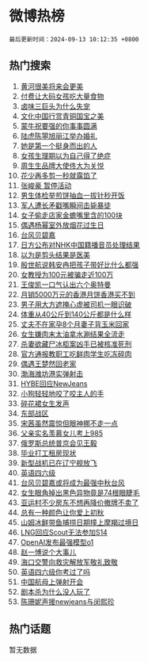 # 微博热榜

`最后更新时间：2024-09-13 10:12:35 +0800`

## 热门搜索

1. [黄河很美将来会更美](https://m.weibo.cn/search?containerid=100103type%3D1%26t%3D10%26q%3D%23%E9%BB%84%E6%B2%B3%E5%BE%88%E7%BE%8E%E5%B0%86%E6%9D%A5%E4%BC%9A%E6%9B%B4%E7%BE%8E%23&stream_entry_id=51&isnewpage=1&extparam=seat%3D1%26filter_type%3Drealtimehot%26stream_entry_id%3D51%26c_type%3D51%26pos%3D0%26q%3D%2523%25E9%25BB%2584%25E6%25B2%25B3%25E5%25BE%2588%25E7%25BE%258E%25E5%25B0%2586%25E6%259D%25A5%25E4%25BC%259A%25E6%259B%25B4%25E7%25BE%258E%2523%26cate%3D10103%26dgr%3D0%26display_time%3D1726193554%26pre_seqid%3D172619355422901235138121)
1. [付费让大码女孩吃大量食物](https://m.weibo.cn/search?containerid=100103type%3D1%26t%3D10%26q%3D%E4%BB%98%E8%B4%B9%E8%AE%A9%E5%A4%A7%E7%A0%81%E5%A5%B3%E5%AD%A9%E5%90%83%E5%A4%A7%E9%87%8F%E9%A3%9F%E7%89%A9&stream_entry_id=31&isnewpage=1&extparam=seat%3D1%26stream_entry_id%3D31%26realpos%3D1%26pos%3D0%26lcate%3D5001%26filter_type%3Drealtimehot%26flag%3D1%26c_type%3D31%26band_rank%3D1%26cate%3D5001%26q%3D%25E4%25BB%2598%25E8%25B4%25B9%25E8%25AE%25A9%25E5%25A4%25A7%25E7%25A0%2581%25E5%25A5%25B3%25E5%25AD%25A9%25E5%2590%2583%25E5%25A4%25A7%25E9%2587%258F%25E9%25A3%259F%25E7%2589%25A9%26dgr%3D0%26display_time%3D1726193554%26pre_seqid%3D172619355422901235138121)
1. [卤味三巨头为什么失宠](https://m.weibo.cn/search?containerid=100103type%3D1%26t%3D10%26q%3D%23%E5%8D%A4%E5%91%B3%E4%B8%89%E5%B7%A8%E5%A4%B4%E4%B8%BA%E4%BB%80%E4%B9%88%E5%A4%B1%E5%AE%A0%23&stream_entry_id=31&isnewpage=1&extparam=seat%3D1%26stream_entry_id%3D31%26realpos%3D2%26pos%3D1%26lcate%3D5001%26filter_type%3Drealtimehot%26flag%3D2%26c_type%3D31%26band_rank%3D2%26cate%3D5001%26q%3D%2523%25E5%258D%25A4%25E5%2591%25B3%25E4%25B8%2589%25E5%25B7%25A8%25E5%25A4%25B4%25E4%25B8%25BA%25E4%25BB%2580%25E4%25B9%2588%25E5%25A4%25B1%25E5%25AE%25A0%2523%26dgr%3D0%26display_time%3D1726193554%26pre_seqid%3D172619355422901235138121)
1. [文化中国行赏青铜国宝之美](https://m.weibo.cn/search?containerid=100103type%3D1%26t%3D10%26q%3D%23%E6%96%87%E5%8C%96%E4%B8%AD%E5%9B%BD%E8%A1%8C%E8%B5%8F%E9%9D%92%E9%93%9C%E5%9B%BD%E5%AE%9D%E4%B9%8B%E7%BE%8E%23&stream_entry_id=31&isnewpage=1&extparam=seat%3D1%26stream_entry_id%3D31%26realpos%3D3%26pos%3D2%26lcate%3D5001%26filter_type%3Drealtimehot%26flag%3D0%26c_type%3D31%26band_rank%3D3%26cate%3D5001%26q%3D%2523%25E6%2596%2587%25E5%258C%2596%25E4%25B8%25AD%25E5%259B%25BD%25E8%25A1%258C%25E8%25B5%258F%25E9%259D%2592%25E9%2593%259C%25E5%259B%25BD%25E5%25AE%259D%25E4%25B9%258B%25E7%25BE%258E%2523%26dgr%3D0%26display_time%3D1726193554%26pre_seqid%3D172619355422901235138121)
1. [蒙牛祝要强的你事事圆满](https://m.weibo.cn/search?containerid=100103type%3D1%26t%3D10%26q%3D%23%E8%92%99%E7%89%9B%E7%A5%9D%E8%A6%81%E5%BC%BA%E7%9A%84%E4%BD%A0%E4%BA%8B%E4%BA%8B%E5%9C%86%E6%BB%A1%23&stream_entry_id=31&isnewpage=1&extparam=seat%3D1%26adid%3D254967%26stream_entry_id%3D31%26topic_ad%3D1%26pos%3D3%26is_ad_pos%3D1%26lcate%3D5001%26q%3D%2523%25E8%2592%2599%25E7%2589%259B%25E7%25A5%259D%25E8%25A6%2581%25E5%25BC%25BA%25E7%259A%2584%25E4%25BD%25A0%25E4%25BA%258B%25E4%25BA%258B%25E5%259C%2586%25E6%25BB%25A1%2523%26c_type%3D31%26band_rank%3D4%26filter_type%3Drealtimehot%26cate%3D5001%26dgr%3D0%26display_time%3D1726193554%26pre_seqid%3D172619355422901235138121)
1. [陆虎陈曌旭丽江举办婚礼](https://m.weibo.cn/search?containerid=100103type%3D1%26t%3D10%26q%3D%23%E9%99%86%E8%99%8E%E9%99%88%E6%9B%8C%E6%97%AD%E4%B8%BD%E6%B1%9F%E4%B8%BE%E5%8A%9E%E5%A9%9A%E7%A4%BC%23&stream_entry_id=31&isnewpage=1&extparam=seat%3D1%26stream_entry_id%3D31%26realpos%3D4%26pos%3D4%26lcate%3D5001%26filter_type%3Drealtimehot%26flag%3D2%26c_type%3D31%26band_rank%3D4%26cate%3D5001%26q%3D%2523%25E9%2599%2586%25E8%2599%258E%25E9%2599%2588%25E6%259B%258C%25E6%2597%25AD%25E4%25B8%25BD%25E6%25B1%259F%25E4%25B8%25BE%25E5%258A%259E%25E5%25A9%259A%25E7%25A4%25BC%2523%26dgr%3D0%26display_time%3D1726193554%26pre_seqid%3D172619355422901235138121)
1. [她是第一个挺身而出的人](https://m.weibo.cn/search?containerid=100103type%3D1%26t%3D10%26q%3D%23%E5%A5%B9%E6%98%AF%E7%AC%AC%E4%B8%80%E4%B8%AA%E6%8C%BA%E8%BA%AB%E8%80%8C%E5%87%BA%E7%9A%84%E4%BA%BA%23&stream_entry_id=31&isnewpage=1&extparam=seat%3D1%26stream_entry_id%3D31%26realpos%3D5%26pos%3D5%26lcate%3D5001%26filter_type%3Drealtimehot%26flag%3D32768%26c_type%3D31%26band_rank%3D5%26cate%3D5001%26q%3D%2523%25E5%25A5%25B9%25E6%2598%25AF%25E7%25AC%25AC%25E4%25B8%2580%25E4%25B8%25AA%25E6%258C%25BA%25E8%25BA%25AB%25E8%2580%258C%25E5%2587%25BA%25E7%259A%2584%25E4%25BA%25BA%2523%26dgr%3D0%26display_time%3D1726193554%26pre_seqid%3D172619355422901235138121)
1. [女孩生理期以为自己得了绝症](https://m.weibo.cn/search?containerid=100103type%3D1%26t%3D10%26q%3D%E5%A5%B3%E5%AD%A9%E7%94%9F%E7%90%86%E6%9C%9F%E4%BB%A5%E4%B8%BA%E8%87%AA%E5%B7%B1%E5%BE%97%E4%BA%86%E7%BB%9D%E7%97%87&stream_entry_id=31&isnewpage=1&extparam=seat%3D1%26stream_entry_id%3D31%26realpos%3D6%26pos%3D6%26lcate%3D5001%26filter_type%3Drealtimehot%26flag%3D1%26c_type%3D31%26band_rank%3D6%26cate%3D5001%26q%3D%25E5%25A5%25B3%25E5%25AD%25A9%25E7%2594%259F%25E7%2590%2586%25E6%259C%259F%25E4%25BB%25A5%25E4%25B8%25BA%25E8%2587%25AA%25E5%25B7%25B1%25E5%25BE%2597%25E4%25BA%2586%25E7%25BB%259D%25E7%2597%2587%26dgr%3D0%26display_time%3D1726193554%26pre_seqid%3D172619355422901235138121)
1. [周生生品牌大使佟大为关悦](https://m.weibo.cn/search?containerid=100103type%3D1%26t%3D10%26q%3D%23%E5%91%A8%E7%94%9F%E7%94%9F%E5%93%81%E7%89%8C%E5%A4%A7%E4%BD%BF%E4%BD%9F%E5%A4%A7%E4%B8%BA%E5%85%B3%E6%82%A6%23&stream_entry_id=31&isnewpage=1&extparam=seat%3D1%26adid%3D255001%26stream_entry_id%3D31%26topic_ad%3D1%26pos%3D7%26is_ad_pos%3D1%26lcate%3D5001%26q%3D%2523%25E5%2591%25A8%25E7%2594%259F%25E7%2594%259F%25E5%2593%2581%25E7%2589%258C%25E5%25A4%25A7%25E4%25BD%25BF%25E4%25BD%259F%25E5%25A4%25A7%25E4%25B8%25BA%25E5%2585%25B3%25E6%2582%25A6%2523%26c_type%3D31%26band_rank%3D7%26filter_type%3Drealtimehot%26cate%3D5001%26dgr%3D0%26display_time%3D1726193554%26pre_seqid%3D172619355422901235138121)
1. [花少再多剪一秒就露馅了](https://m.weibo.cn/search?containerid=100103type%3D1%26t%3D10%26q%3D%E8%8A%B1%E5%B0%91%E5%86%8D%E5%A4%9A%E5%89%AA%E4%B8%80%E7%A7%92%E5%B0%B1%E9%9C%B2%E9%A6%85%E4%BA%86&stream_entry_id=31&isnewpage=1&extparam=seat%3D1%26stream_entry_id%3D31%26realpos%3D7%26pos%3D8%26lcate%3D5001%26filter_type%3Drealtimehot%26flag%3D2%26c_type%3D31%26band_rank%3D7%26cate%3D5001%26q%3D%25E8%258A%25B1%25E5%25B0%2591%25E5%2586%258D%25E5%25A4%259A%25E5%2589%25AA%25E4%25B8%2580%25E7%25A7%2592%25E5%25B0%25B1%25E9%259C%25B2%25E9%25A6%2585%25E4%25BA%2586%26dgr%3D0%26display_time%3D1726193554%26pre_seqid%3D172619355422901235138121)
1. [张峻豪 暂停活动](https://m.weibo.cn/search?containerid=100103type%3D1%26t%3D10%26q%3D%E5%BC%A0%E5%B3%BB%E8%B1%AA+%E6%9A%82%E5%81%9C%E6%B4%BB%E5%8A%A8&stream_entry_id=31&isnewpage=1&extparam=seat%3D1%26stream_entry_id%3D31%26realpos%3D8%26pos%3D9%26lcate%3D5001%26filter_type%3Drealtimehot%26flag%3D1%26c_type%3D31%26band_rank%3D8%26cate%3D5001%26q%3D%25E5%25BC%25A0%25E5%25B3%25BB%25E8%25B1%25AA%2520%25E6%259A%2582%25E5%2581%259C%25E6%25B4%25BB%25E5%258A%25A8%26dgr%3D0%26display_time%3D1726193554%26pre_seqid%3D172619355422901235138121)
1. [男生体检举煎饼抽血一拔针秒开饭](https://m.weibo.cn/search?containerid=100103type%3D1%26t%3D10%26q%3D%23%E7%94%B7%E7%94%9F%E4%BD%93%E6%A3%80%E4%B8%BE%E7%85%8E%E9%A5%BC%E6%8A%BD%E8%A1%80%E4%B8%80%E6%8B%94%E9%92%88%E7%A7%92%E5%BC%80%E9%A5%AD%23&stream_entry_id=31&isnewpage=1&extparam=seat%3D1%26stream_entry_id%3D31%26realpos%3D9%26pos%3D10%26lcate%3D5001%26filter_type%3Drealtimehot%26flag%3D0%26c_type%3D31%26band_rank%3D9%26cate%3D5001%26q%3D%2523%25E7%2594%25B7%25E7%2594%259F%25E4%25BD%2593%25E6%25A3%2580%25E4%25B8%25BE%25E7%2585%258E%25E9%25A5%25BC%25E6%258A%25BD%25E8%25A1%2580%25E4%25B8%2580%25E6%258B%2594%25E9%2592%2588%25E7%25A7%2592%25E5%25BC%2580%25E9%25A5%25AD%2523%26dgr%3D0%26display_time%3D1726193554%26pre_seqid%3D172619355422901235138121)
1. [军人遭长矛戳嘴瞬间击毙暴徒](https://m.weibo.cn/search?containerid=100103type%3D1%26t%3D10%26q%3D%23%E5%86%9B%E4%BA%BA%E9%81%AD%E9%95%BF%E7%9F%9B%E6%88%B3%E5%98%B4%E7%9E%AC%E9%97%B4%E5%87%BB%E6%AF%99%E6%9A%B4%E5%BE%92%23&stream_entry_id=31&isnewpage=1&extparam=seat%3D1%26stream_entry_id%3D31%26realpos%3D10%26pos%3D11%26lcate%3D5001%26filter_type%3Drealtimehot%26flag%3D0%26c_type%3D31%26band_rank%3D10%26cate%3D5001%26q%3D%2523%25E5%2586%259B%25E4%25BA%25BA%25E9%2581%25AD%25E9%2595%25BF%25E7%259F%259B%25E6%2588%25B3%25E5%2598%25B4%25E7%259E%25AC%25E9%2597%25B4%25E5%2587%25BB%25E6%25AF%2599%25E6%259A%25B4%25E5%25BE%2592%2523%26dgr%3D0%26display_time%3D1726193554%26pre_seqid%3D172619355422901235138121)
1. [女子偷走店家金蟾嘴里含的100块](https://m.weibo.cn/search?containerid=100103type%3D1%26t%3D10%26q%3D%23%E5%A5%B3%E5%AD%90%E5%81%B7%E8%B5%B0%E5%BA%97%E5%AE%B6%E9%87%91%E8%9F%BE%E5%98%B4%E9%87%8C%E5%90%AB%E7%9A%84100%E5%9D%97%23&stream_entry_id=31&isnewpage=1&extparam=seat%3D1%26stream_entry_id%3D31%26realpos%3D11%26pos%3D12%26lcate%3D5001%26filter_type%3Drealtimehot%26flag%3D0%26c_type%3D31%26band_rank%3D11%26cate%3D5001%26q%3D%2523%25E5%25A5%25B3%25E5%25AD%2590%25E5%2581%25B7%25E8%25B5%25B0%25E5%25BA%2597%25E5%25AE%25B6%25E9%2587%2591%25E8%259F%25BE%25E5%2598%25B4%25E9%2587%258C%25E5%2590%25AB%25E7%259A%2584100%25E5%259D%2597%2523%26dgr%3D0%26display_time%3D1726193554%26pre_seqid%3D172619355422901235138121)
1. [偶遇杨幂室外放烟花过生日](https://m.weibo.cn/search?containerid=100103type%3D1%26t%3D10%26q%3D%23%E5%81%B6%E9%81%87%E6%9D%A8%E5%B9%82%E5%AE%A4%E5%A4%96%E6%94%BE%E7%83%9F%E8%8A%B1%E8%BF%87%E7%94%9F%E6%97%A5%23&stream_entry_id=31&isnewpage=1&extparam=seat%3D1%26stream_entry_id%3D31%26realpos%3D12%26pos%3D13%26lcate%3D5001%26filter_type%3Drealtimehot%26flag%3D1%26c_type%3D31%26band_rank%3D12%26cate%3D5001%26q%3D%2523%25E5%2581%25B6%25E9%2581%2587%25E6%259D%25A8%25E5%25B9%2582%25E5%25AE%25A4%25E5%25A4%2596%25E6%2594%25BE%25E7%2583%259F%25E8%258A%25B1%25E8%25BF%2587%25E7%2594%259F%25E6%2597%25A5%2523%26dgr%3D0%26display_time%3D1726193554%26pre_seqid%3D172619355422901235138121)
1. [台风贝碧嘉](https://m.weibo.cn/search?containerid=100103type%3D1%26t%3D10%26q%3D%23%E5%8F%B0%E9%A3%8E%E8%B4%9D%E7%A2%A7%E5%98%89%23&stream_entry_id=31&isnewpage=1&extparam=seat%3D1%26stream_entry_id%3D31%26realpos%3D13%26pos%3D14%26lcate%3D5001%26filter_type%3Drealtimehot%26flag%3D0%26c_type%3D31%26band_rank%3D13%26cate%3D5001%26q%3D%2523%25E5%258F%25B0%25E9%25A3%258E%25E8%25B4%259D%25E7%25A2%25A7%25E5%2598%2589%2523%26dgr%3D0%26display_time%3D1726193554%26pre_seqid%3D172619355422901235138121)
1. [日方公布对NHK中国籍播音员处理结果](https://m.weibo.cn/search?containerid=100103type%3D1%26t%3D10%26q%3D%23%E6%97%A5%E6%96%B9%E5%85%AC%E5%B8%83%E5%AF%B9NHK%E4%B8%AD%E5%9B%BD%E7%B1%8D%E6%92%AD%E9%9F%B3%E5%91%98%E5%A4%84%E7%90%86%E7%BB%93%E6%9E%9C%23&stream_entry_id=31&isnewpage=1&extparam=seat%3D1%26stream_entry_id%3D31%26realpos%3D14%26pos%3D15%26lcate%3D5001%26filter_type%3Drealtimehot%26flag%3D1%26c_type%3D31%26band_rank%3D14%26cate%3D5001%26q%3D%2523%25E6%2597%25A5%25E6%2596%25B9%25E5%2585%25AC%25E5%25B8%2583%25E5%25AF%25B9NHK%25E4%25B8%25AD%25E5%259B%25BD%25E7%25B1%258D%25E6%2592%25AD%25E9%259F%25B3%25E5%2591%2598%25E5%25A4%2584%25E7%2590%2586%25E7%25BB%2593%25E6%259E%259C%2523%26dgr%3D0%26display_time%3D1726193554%26pre_seqid%3D172619355422901235138121)
1. [以为是剪头结果是医美](https://m.weibo.cn/search?containerid=100103type%3D1%26t%3D10%26q%3D%E4%BB%A5%E4%B8%BA%E6%98%AF%E5%89%AA%E5%A4%B4%E7%BB%93%E6%9E%9C%E6%98%AF%E5%8C%BB%E7%BE%8E&stream_entry_id=31&isnewpage=1&extparam=seat%3D1%26stream_entry_id%3D31%26realpos%3D15%26pos%3D16%26lcate%3D5001%26filter_type%3Drealtimehot%26flag%3D0%26c_type%3D31%26band_rank%3D15%26cate%3D5001%26q%3D%25E4%25BB%25A5%25E4%25B8%25BA%25E6%2598%25AF%25E5%2589%25AA%25E5%25A4%25B4%25E7%25BB%2593%25E6%259E%259C%25E6%2598%25AF%25E5%258C%25BB%25E7%25BE%258E%26dgr%3D0%26display_time%3D1726193554%26pre_seqid%3D172619355422901235138121)
1. [殷世航说韩安冉把孩子带好比什么都强](https://m.weibo.cn/search?containerid=100103type%3D1%26t%3D10%26q%3D%23%E6%AE%B7%E4%B8%96%E8%88%AA%E8%AF%B4%E9%9F%A9%E5%AE%89%E5%86%89%E6%8A%8A%E5%AD%A9%E5%AD%90%E5%B8%A6%E5%A5%BD%E6%AF%94%E4%BB%80%E4%B9%88%E9%83%BD%E5%BC%BA%23&stream_entry_id=31&isnewpage=1&extparam=seat%3D1%26stream_entry_id%3D31%26realpos%3D16%26pos%3D17%26lcate%3D5001%26filter_type%3Drealtimehot%26flag%3D0%26c_type%3D31%26band_rank%3D16%26cate%3D5001%26q%3D%2523%25E6%25AE%25B7%25E4%25B8%2596%25E8%2588%25AA%25E8%25AF%25B4%25E9%259F%25A9%25E5%25AE%2589%25E5%2586%2589%25E6%258A%258A%25E5%25AD%25A9%25E5%25AD%2590%25E5%25B8%25A6%25E5%25A5%25BD%25E6%25AF%2594%25E4%25BB%2580%25E4%25B9%2588%25E9%2583%25BD%25E5%25BC%25BA%2523%26dgr%3D0%26display_time%3D1726193554%26pre_seqid%3D172619355422901235138121)
1. [女教授为100元被骗走近100万](https://m.weibo.cn/search?containerid=100103type%3D1%26t%3D10%26q%3D%23%E5%A5%B3%E6%95%99%E6%8E%88%E4%B8%BA100%E5%85%83%E8%A2%AB%E9%AA%97%E8%B5%B0%E8%BF%91100%E4%B8%87%23&stream_entry_id=31&isnewpage=1&extparam=seat%3D1%26stream_entry_id%3D31%26realpos%3D17%26pos%3D18%26lcate%3D5001%26filter_type%3Drealtimehot%26flag%3D1%26c_type%3D31%26band_rank%3D17%26cate%3D5001%26q%3D%2523%25E5%25A5%25B3%25E6%2595%2599%25E6%258E%2588%25E4%25B8%25BA100%25E5%2585%2583%25E8%25A2%25AB%25E9%25AA%2597%25E8%25B5%25B0%25E8%25BF%2591100%25E4%25B8%2587%2523%26dgr%3D0%26display_time%3D1726193554%26pre_seqid%3D172619355422901235138121)
1. [王俊凯一口气认出六个奥特曼](https://m.weibo.cn/search?containerid=100103type%3D1%26t%3D10%26q%3D%23%E7%8E%8B%E4%BF%8A%E5%87%AF%E4%B8%80%E5%8F%A3%E6%B0%94%E8%AE%A4%E5%87%BA%E5%85%AD%E4%B8%AA%E5%A5%A5%E7%89%B9%E6%9B%BC%23&stream_entry_id=31&isnewpage=1&extparam=seat%3D1%26stream_entry_id%3D31%26realpos%3D18%26pos%3D19%26lcate%3D5001%26filter_type%3Drealtimehot%26flag%3D0%26c_type%3D31%26band_rank%3D18%26cate%3D5001%26q%3D%2523%25E7%258E%258B%25E4%25BF%258A%25E5%2587%25AF%25E4%25B8%2580%25E5%258F%25A3%25E6%25B0%2594%25E8%25AE%25A4%25E5%2587%25BA%25E5%2585%25AD%25E4%25B8%25AA%25E5%25A5%25A5%25E7%2589%25B9%25E6%259B%25BC%2523%26dgr%3D0%26display_time%3D1726193554%26pre_seqid%3D172619355422901235138121)
1. [月销5000万元的香港月饼香港买不到](https://m.weibo.cn/search?containerid=100103type%3D1%26t%3D10%26q%3D%23%E6%9C%88%E9%94%805000%E4%B8%87%E5%85%83%E7%9A%84%E9%A6%99%E6%B8%AF%E6%9C%88%E9%A5%BC%E9%A6%99%E6%B8%AF%E4%B9%B0%E4%B8%8D%E5%88%B0%23&stream_entry_id=31&isnewpage=1&extparam=seat%3D1%26stream_entry_id%3D31%26realpos%3D19%26pos%3D20%26lcate%3D5001%26filter_type%3Drealtimehot%26flag%3D0%26c_type%3D31%26band_rank%3D19%26cate%3D5001%26q%3D%2523%25E6%259C%2588%25E9%2594%25805000%25E4%25B8%2587%25E5%2585%2583%25E7%259A%2584%25E9%25A6%2599%25E6%25B8%25AF%25E6%259C%2588%25E9%25A5%25BC%25E9%25A6%2599%25E6%25B8%25AF%25E4%25B9%25B0%25E4%25B8%258D%25E5%2588%25B0%2523%26dgr%3D0%26display_time%3D1726193554%26pre_seqid%3D172619355422901235138121)
1. [男子用大方遮掩心虚被司机一眼识破](https://m.weibo.cn/search?containerid=100103type%3D1%26t%3D10%26q%3D%23%E7%94%B7%E5%AD%90%E7%94%A8%E5%A4%A7%E6%96%B9%E9%81%AE%E6%8E%A9%E5%BF%83%E8%99%9A%E8%A2%AB%E5%8F%B8%E6%9C%BA%E4%B8%80%E7%9C%BC%E8%AF%86%E7%A0%B4%23&stream_entry_id=31&isnewpage=1&extparam=seat%3D1%26stream_entry_id%3D31%26realpos%3D20%26pos%3D21%26lcate%3D5001%26filter_type%3Drealtimehot%26flag%3D0%26c_type%3D31%26band_rank%3D20%26cate%3D5001%26q%3D%2523%25E7%2594%25B7%25E5%25AD%2590%25E7%2594%25A8%25E5%25A4%25A7%25E6%2596%25B9%25E9%2581%25AE%25E6%258E%25A9%25E5%25BF%2583%25E8%2599%259A%25E8%25A2%25AB%25E5%258F%25B8%25E6%259C%25BA%25E4%25B8%2580%25E7%259C%25BC%25E8%25AF%2586%25E7%25A0%25B4%2523%26dgr%3D0%26display_time%3D1726193554%26pre_seqid%3D172619355422901235138121)
1. [体重从40公斤到140公斤都是什么样](https://m.weibo.cn/search?containerid=100103type%3D1%26t%3D10%26q%3D%E4%BD%93%E9%87%8D%E4%BB%8E40%E5%85%AC%E6%96%A4%E5%88%B0140%E5%85%AC%E6%96%A4%E9%83%BD%E6%98%AF%E4%BB%80%E4%B9%88%E6%A0%B7&stream_entry_id=31&isnewpage=1&extparam=seat%3D1%26stream_entry_id%3D31%26realpos%3D21%26pos%3D22%26lcate%3D5001%26filter_type%3Drealtimehot%26flag%3D1%26c_type%3D31%26band_rank%3D21%26cate%3D5001%26q%3D%25E4%25BD%2593%25E9%2587%258D%25E4%25BB%258E40%25E5%2585%25AC%25E6%2596%25A4%25E5%2588%25B0140%25E5%2585%25AC%25E6%2596%25A4%25E9%2583%25BD%25E6%2598%25AF%25E4%25BB%2580%25E4%25B9%2588%25E6%25A0%25B7%26dgr%3D0%26display_time%3D1726193554%26pre_seqid%3D172619355422901235138121)
1. [丈夫不在家孕8个月妻子背玉米回家](https://m.weibo.cn/search?containerid=100103type%3D1%26t%3D10%26q%3D%23%E4%B8%88%E5%A4%AB%E4%B8%8D%E5%9C%A8%E5%AE%B6%E5%AD%958%E4%B8%AA%E6%9C%88%E5%A6%BB%E5%AD%90%E8%83%8C%E7%8E%89%E7%B1%B3%E5%9B%9E%E5%AE%B6%23&stream_entry_id=31&isnewpage=1&extparam=seat%3D1%26stream_entry_id%3D31%26realpos%3D22%26pos%3D23%26lcate%3D5001%26filter_type%3Drealtimehot%26flag%3D2%26c_type%3D31%26band_rank%3D22%26cate%3D5001%26q%3D%2523%25E4%25B8%2588%25E5%25A4%25AB%25E4%25B8%258D%25E5%259C%25A8%25E5%25AE%25B6%25E5%25AD%25958%25E4%25B8%25AA%25E6%259C%2588%25E5%25A6%25BB%25E5%25AD%2590%25E8%2583%258C%25E7%258E%2589%25E7%25B1%25B3%25E5%259B%259E%25E5%25AE%25B6%2523%26dgr%3D0%26display_time%3D1726193554%26pre_seqid%3D172619355422901235138121)
1. [女生嫌肉末太油拿水涮结果全流走](https://m.weibo.cn/search?containerid=100103type%3D1%26t%3D10%26q%3D%23%E5%A5%B3%E7%94%9F%E5%AB%8C%E8%82%89%E6%9C%AB%E5%A4%AA%E6%B2%B9%E6%8B%BF%E6%B0%B4%E6%B6%AE%E7%BB%93%E6%9E%9C%E5%85%A8%E6%B5%81%E8%B5%B0%23&stream_entry_id=31&isnewpage=1&extparam=seat%3D1%26stream_entry_id%3D31%26realpos%3D23%26pos%3D24%26lcate%3D5001%26filter_type%3Drealtimehot%26flag%3D0%26c_type%3D31%26band_rank%3D23%26cate%3D5001%26q%3D%2523%25E5%25A5%25B3%25E7%2594%259F%25E5%25AB%258C%25E8%2582%2589%25E6%259C%25AB%25E5%25A4%25AA%25E6%25B2%25B9%25E6%258B%25BF%25E6%25B0%25B4%25E6%25B6%25AE%25E7%25BB%2593%25E6%259E%259C%25E5%2585%25A8%25E6%25B5%2581%25E8%25B5%25B0%2523%26dgr%3D0%26display_time%3D1726193554%26pre_seqid%3D172619355422901235138121)
1. [杀妻欲藏尸冰柜案凶手已被核准死刑](https://m.weibo.cn/search?containerid=100103type%3D1%26t%3D10%26q%3D%23%E6%9D%80%E5%A6%BB%E6%AC%B2%E8%97%8F%E5%B0%B8%E5%86%B0%E6%9F%9C%E6%A1%88%E5%87%B6%E6%89%8B%E5%B7%B2%E8%A2%AB%E6%A0%B8%E5%87%86%E6%AD%BB%E5%88%91%23&stream_entry_id=31&isnewpage=1&extparam=seat%3D1%26stream_entry_id%3D31%26realpos%3D24%26pos%3D25%26lcate%3D5001%26filter_type%3Drealtimehot%26flag%3D1%26c_type%3D31%26band_rank%3D24%26cate%3D5001%26q%3D%2523%25E6%259D%2580%25E5%25A6%25BB%25E6%25AC%25B2%25E8%2597%258F%25E5%25B0%25B8%25E5%2586%25B0%25E6%259F%259C%25E6%25A1%2588%25E5%2587%25B6%25E6%2589%258B%25E5%25B7%25B2%25E8%25A2%25AB%25E6%25A0%25B8%25E5%2587%2586%25E6%25AD%25BB%25E5%2588%2591%2523%26dgr%3D0%26display_time%3D1726193554%26pre_seqid%3D172619355422901235138121)
1. [官方通报教职工吃鲜肉学生吃冻碎肉](https://m.weibo.cn/search?containerid=100103type%3D1%26t%3D10%26q%3D%23%E5%AE%98%E6%96%B9%E9%80%9A%E6%8A%A5%E6%95%99%E8%81%8C%E5%B7%A5%E5%90%83%E9%B2%9C%E8%82%89%E5%AD%A6%E7%94%9F%E5%90%83%E5%86%BB%E7%A2%8E%E8%82%89%23&stream_entry_id=31&isnewpage=1&extparam=seat%3D1%26stream_entry_id%3D31%26realpos%3D25%26pos%3D26%26lcate%3D5001%26filter_type%3Drealtimehot%26flag%3D1%26c_type%3D31%26band_rank%3D25%26cate%3D5001%26q%3D%2523%25E5%25AE%2598%25E6%2596%25B9%25E9%2580%259A%25E6%258A%25A5%25E6%2595%2599%25E8%2581%258C%25E5%25B7%25A5%25E5%2590%2583%25E9%25B2%259C%25E8%2582%2589%25E5%25AD%25A6%25E7%2594%259F%25E5%2590%2583%25E5%2586%25BB%25E7%25A2%258E%25E8%2582%2589%2523%26dgr%3D0%26display_time%3D1726193554%26pre_seqid%3D172619355422901235138121)
1. [偶遇王楚然回老家](https://m.weibo.cn/search?containerid=100103type%3D1%26t%3D10%26q%3D%23%E5%81%B6%E9%81%87%E7%8E%8B%E6%A5%9A%E7%84%B6%E5%9B%9E%E8%80%81%E5%AE%B6%23&stream_entry_id=31&isnewpage=1&extparam=seat%3D1%26stream_entry_id%3D31%26realpos%3D26%26pos%3D27%26lcate%3D5001%26filter_type%3Drealtimehot%26flag%3D0%26c_type%3D31%26band_rank%3D26%26cate%3D5001%26q%3D%2523%25E5%2581%25B6%25E9%2581%2587%25E7%258E%258B%25E6%25A5%259A%25E7%2584%25B6%25E5%259B%259E%25E8%2580%2581%25E5%25AE%25B6%2523%26dgr%3D0%26display_time%3D1726193554%26pre_seqid%3D172619355422901235138121)
1. [渤海潍坊港实弹射击](https://m.weibo.cn/search?containerid=100103type%3D1%26t%3D10%26q%3D%E6%B8%A4%E6%B5%B7%E6%BD%8D%E5%9D%8A%E6%B8%AF%E5%AE%9E%E5%BC%B9%E5%B0%84%E5%87%BB&stream_entry_id=31&isnewpage=1&extparam=seat%3D1%26stream_entry_id%3D31%26realpos%3D27%26pos%3D28%26lcate%3D5001%26filter_type%3Drealtimehot%26flag%3D1%26c_type%3D31%26band_rank%3D27%26cate%3D5001%26q%3D%25E6%25B8%25A4%25E6%25B5%25B7%25E6%25BD%258D%25E5%259D%258A%25E6%25B8%25AF%25E5%25AE%259E%25E5%25BC%25B9%25E5%25B0%2584%25E5%2587%25BB%26dgr%3D0%26display_time%3D1726193554%26pre_seqid%3D172619355422901235138121)
1. [HYBE回应NewJeans](https://m.weibo.cn/search?containerid=100103type%3D1%26t%3D10%26q%3D%23HYBE%E5%9B%9E%E5%BA%94NewJeans%23&stream_entry_id=31&isnewpage=1&extparam=seat%3D1%26stream_entry_id%3D31%26realpos%3D28%26pos%3D29%26lcate%3D5001%26filter_type%3Drealtimehot%26flag%3D1%26c_type%3D31%26band_rank%3D28%26cate%3D5001%26q%3D%2523HYBE%25E5%259B%259E%25E5%25BA%2594NewJeans%2523%26dgr%3D0%26display_time%3D1726193554%26pre_seqid%3D172619355422901235138121)
1. [小狗轻轻地咬了咬主人的手](https://m.weibo.cn/search?containerid=100103type%3D1%26t%3D10%26q%3D%E5%B0%8F%E7%8B%97%E8%BD%BB%E8%BD%BB%E5%9C%B0%E5%92%AC%E4%BA%86%E5%92%AC%E4%B8%BB%E4%BA%BA%E7%9A%84%E6%89%8B&stream_entry_id=31&isnewpage=1&extparam=seat%3D1%26stream_entry_id%3D31%26realpos%3D29%26pos%3D30%26lcate%3D5001%26filter_type%3Drealtimehot%26flag%3D1%26c_type%3D31%26band_rank%3D29%26cate%3D5001%26q%3D%25E5%25B0%258F%25E7%258B%2597%25E8%25BD%25BB%25E8%25BD%25BB%25E5%259C%25B0%25E5%2592%25AC%25E4%25BA%2586%25E5%2592%25AC%25E4%25B8%25BB%25E4%25BA%25BA%25E7%259A%2584%25E6%2589%258B%26dgr%3D0%26display_time%3D1726193554%26pre_seqid%3D172619355422901235138121)
1. [碎花裙女生发声](https://m.weibo.cn/search?containerid=100103type%3D1%26t%3D10%26q%3D%23%E7%A2%8E%E8%8A%B1%E8%A3%99%E5%A5%B3%E7%94%9F%E5%8F%91%E5%A3%B0%23&stream_entry_id=31&isnewpage=1&extparam=seat%3D1%26stream_entry_id%3D31%26realpos%3D30%26pos%3D31%26lcate%3D5001%26filter_type%3Drealtimehot%26flag%3D0%26c_type%3D31%26band_rank%3D30%26cate%3D5001%26q%3D%2523%25E7%25A2%258E%25E8%258A%25B1%25E8%25A3%2599%25E5%25A5%25B3%25E7%2594%259F%25E5%258F%2591%25E5%25A3%25B0%2523%26dgr%3D0%26display_time%3D1726193554%26pre_seqid%3D172619355422901235138121)
1. [东部战区](https://m.weibo.cn/search?containerid=100103type%3D1%26t%3D10%26q%3D%E4%B8%9C%E9%83%A8%E6%88%98%E5%8C%BA&stream_entry_id=31&isnewpage=1&extparam=seat%3D1%26stream_entry_id%3D31%26realpos%3D31%26pos%3D32%26lcate%3D5001%26filter_type%3Drealtimehot%26flag%3D1%26c_type%3D31%26band_rank%3D31%26cate%3D5001%26q%3D%25E4%25B8%259C%25E9%2583%25A8%25E6%2588%2598%25E5%258C%25BA%26dgr%3D0%26display_time%3D1726193554%26pre_seqid%3D172619355422901235138121)
1. [宋茜虽然震惊但眼神挪不走一点](https://m.weibo.cn/search?containerid=100103type%3D1%26t%3D10%26q%3D%E5%AE%8B%E8%8C%9C%E8%99%BD%E7%84%B6%E9%9C%87%E6%83%8A%E4%BD%86%E7%9C%BC%E7%A5%9E%E6%8C%AA%E4%B8%8D%E8%B5%B0%E4%B8%80%E7%82%B9&stream_entry_id=31&isnewpage=1&extparam=seat%3D1%26stream_entry_id%3D31%26realpos%3D32%26pos%3D33%26lcate%3D5001%26filter_type%3Drealtimehot%26flag%3D0%26c_type%3D31%26band_rank%3D32%26cate%3D5001%26q%3D%25E5%25AE%258B%25E8%258C%259C%25E8%2599%25BD%25E7%2584%25B6%25E9%259C%2587%25E6%2583%258A%25E4%25BD%2586%25E7%259C%25BC%25E7%25A5%259E%25E6%258C%25AA%25E4%25B8%258D%25E8%25B5%25B0%25E4%25B8%2580%25E7%2582%25B9%26dgr%3D0%26display_time%3D1726193554%26pre_seqid%3D172619355422901235138121)
1. [父亲实名羡慕女儿考上985](https://m.weibo.cn/search?containerid=100103type%3D1%26t%3D10%26q%3D%23%E7%88%B6%E4%BA%B2%E5%AE%9E%E5%90%8D%E7%BE%A1%E6%85%95%E5%A5%B3%E5%84%BF%E8%80%83%E4%B8%8A985%23&stream_entry_id=31&isnewpage=1&extparam=seat%3D1%26stream_entry_id%3D31%26realpos%3D33%26pos%3D34%26lcate%3D5001%26filter_type%3Drealtimehot%26flag%3D0%26c_type%3D31%26band_rank%3D33%26cate%3D5001%26q%3D%2523%25E7%2588%25B6%25E4%25BA%25B2%25E5%25AE%259E%25E5%2590%258D%25E7%25BE%25A1%25E6%2585%2595%25E5%25A5%25B3%25E5%2584%25BF%25E8%2580%2583%25E4%25B8%258A985%2523%26dgr%3D0%26display_time%3D1726193554%26pre_seqid%3D172619355422901235138121)
1. [俄罗斯总统普京会见王毅](https://m.weibo.cn/search?containerid=100103type%3D1%26t%3D10%26q%3D%23%E4%BF%84%E7%BD%97%E6%96%AF%E6%80%BB%E7%BB%9F%E6%99%AE%E4%BA%AC%E4%BC%9A%E8%A7%81%E7%8E%8B%E6%AF%85%23&stream_entry_id=31&isnewpage=1&extparam=seat%3D1%26stream_entry_id%3D31%26realpos%3D34%26pos%3D35%26lcate%3D5001%26filter_type%3Drealtimehot%26flag%3D1%26c_type%3D31%26band_rank%3D34%26cate%3D5001%26q%3D%2523%25E4%25BF%2584%25E7%25BD%2597%25E6%2596%25AF%25E6%2580%25BB%25E7%25BB%259F%25E6%2599%25AE%25E4%25BA%25AC%25E4%25BC%259A%25E8%25A7%2581%25E7%258E%258B%25E6%25AF%2585%2523%26dgr%3D0%26display_time%3D1726193554%26pre_seqid%3D172619355422901235138121)
1. [毕业打工租房现状](https://m.weibo.cn/search?containerid=100103type%3D1%26t%3D10%26q%3D%E6%AF%95%E4%B8%9A%E6%89%93%E5%B7%A5%E7%A7%9F%E6%88%BF%E7%8E%B0%E7%8A%B6&stream_entry_id=31&isnewpage=1&extparam=seat%3D1%26stream_entry_id%3D31%26realpos%3D35%26pos%3D36%26lcate%3D5001%26filter_type%3Drealtimehot%26flag%3D1%26c_type%3D31%26band_rank%3D35%26cate%3D5001%26q%3D%25E6%25AF%2595%25E4%25B8%259A%25E6%2589%2593%25E5%25B7%25A5%25E7%25A7%259F%25E6%2588%25BF%25E7%258E%25B0%25E7%258A%25B6%26dgr%3D0%26display_time%3D1726193554%26pre_seqid%3D172619355422901235138121)
1. [新型战机已在辽宁舰放飞](https://m.weibo.cn/search?containerid=100103type%3D1%26t%3D10%26q%3D%23%E6%96%B0%E5%9E%8B%E6%88%98%E6%9C%BA%E5%B7%B2%E5%9C%A8%E8%BE%BD%E5%AE%81%E8%88%B0%E6%94%BE%E9%A3%9E%23&stream_entry_id=31&isnewpage=1&extparam=seat%3D1%26stream_entry_id%3D31%26realpos%3D36%26pos%3D37%26lcate%3D5001%26filter_type%3Drealtimehot%26flag%3D1%26c_type%3D31%26band_rank%3D36%26cate%3D5001%26q%3D%2523%25E6%2596%25B0%25E5%259E%258B%25E6%2588%2598%25E6%259C%25BA%25E5%25B7%25B2%25E5%259C%25A8%25E8%25BE%25BD%25E5%25AE%2581%25E8%2588%25B0%25E6%2594%25BE%25E9%25A3%259E%2523%26dgr%3D0%26display_time%3D1726193554%26pre_seqid%3D172619355422901235138121)
1. [英语四六级](https://m.weibo.cn/search?containerid=100103type%3D1%26t%3D10%26q%3D%E8%8B%B1%E8%AF%AD%E5%9B%9B%E5%85%AD%E7%BA%A7&stream_entry_id=31&isnewpage=1&extparam=seat%3D1%26stream_entry_id%3D31%26realpos%3D37%26pos%3D38%26lcate%3D5001%26filter_type%3Drealtimehot%26flag%3D0%26c_type%3D31%26band_rank%3D37%26cate%3D5001%26q%3D%25E8%258B%25B1%25E8%25AF%25AD%25E5%259B%259B%25E5%2585%25AD%25E7%25BA%25A7%26dgr%3D0%26display_time%3D1726193554%26pre_seqid%3D172619355422901235138121)
1. [台风贝碧嘉或将成为最强中秋台风](https://m.weibo.cn/search?containerid=100103type%3D1%26t%3D10%26q%3D%23%E5%8F%B0%E9%A3%8E%E8%B4%9D%E7%A2%A7%E5%98%89%E6%88%96%E5%B0%86%E6%88%90%E4%B8%BA%E6%9C%80%E5%BC%BA%E4%B8%AD%E7%A7%8B%E5%8F%B0%E9%A3%8E%23&stream_entry_id=31&isnewpage=1&extparam=seat%3D1%26stream_entry_id%3D31%26realpos%3D38%26pos%3D39%26lcate%3D5001%26filter_type%3Drealtimehot%26flag%3D1%26c_type%3D31%26band_rank%3D38%26cate%3D5001%26q%3D%2523%25E5%258F%25B0%25E9%25A3%258E%25E8%25B4%259D%25E7%25A2%25A7%25E5%2598%2589%25E6%2588%2596%25E5%25B0%2586%25E6%2588%2590%25E4%25B8%25BA%25E6%259C%2580%25E5%25BC%25BA%25E4%25B8%25AD%25E7%25A7%258B%25E5%258F%25B0%25E9%25A3%258E%2523%26dgr%3D0%26display_time%3D1726193554%26pre_seqid%3D172619355422901235138121)
1. [女生眼角掉出黑色异物竟是74根眼睫毛](https://m.weibo.cn/search?containerid=100103type%3D1%26t%3D10%26q%3D%23%E5%A5%B3%E7%94%9F%E7%9C%BC%E8%A7%92%E6%8E%89%E5%87%BA%E9%BB%91%E8%89%B2%E5%BC%82%E7%89%A9%E7%AB%9F%E6%98%AF74%E6%A0%B9%E7%9C%BC%E7%9D%AB%E6%AF%9B%23&stream_entry_id=31&isnewpage=1&extparam=seat%3D1%26stream_entry_id%3D31%26realpos%3D39%26pos%3D40%26lcate%3D5001%26filter_type%3Drealtimehot%26flag%3D0%26c_type%3D31%26band_rank%3D39%26cate%3D5001%26q%3D%2523%25E5%25A5%25B3%25E7%2594%259F%25E7%259C%25BC%25E8%25A7%2592%25E6%258E%2589%25E5%2587%25BA%25E9%25BB%2591%25E8%2589%25B2%25E5%25BC%2582%25E7%2589%25A9%25E7%25AB%259F%25E6%2598%25AF74%25E6%25A0%25B9%25E7%259C%25BC%25E7%259D%25AB%25E6%25AF%259B%2523%26dgr%3D0%26display_time%3D1726193554%26pre_seqid%3D172619355422901235138121)
1. [亚运村不少房东不想再降价撤牌不卖了](https://m.weibo.cn/search?containerid=100103type%3D1%26t%3D10%26q%3D%23%E4%BA%9A%E8%BF%90%E6%9D%91%E4%B8%8D%E5%B0%91%E6%88%BF%E4%B8%9C%E4%B8%8D%E6%83%B3%E5%86%8D%E9%99%8D%E4%BB%B7%E6%92%A4%E7%89%8C%E4%B8%8D%E5%8D%96%E4%BA%86%23&stream_entry_id=31&isnewpage=1&extparam=seat%3D1%26stream_entry_id%3D31%26realpos%3D40%26pos%3D41%26lcate%3D5001%26filter_type%3Drealtimehot%26flag%3D1%26c_type%3D31%26band_rank%3D40%26cate%3D5001%26q%3D%2523%25E4%25BA%259A%25E8%25BF%2590%25E6%259D%2591%25E4%25B8%258D%25E5%25B0%2591%25E6%2588%25BF%25E4%25B8%259C%25E4%25B8%258D%25E6%2583%25B3%25E5%2586%258D%25E9%2599%258D%25E4%25BB%25B7%25E6%2592%25A4%25E7%2589%258C%25E4%25B8%258D%25E5%258D%2596%25E4%25BA%2586%2523%26dgr%3D0%26display_time%3D1726193554%26pre_seqid%3D172619355422901235138121)
1. [总有一种颜色让你爱上初秋](https://m.weibo.cn/search?containerid=100103type%3D1%26t%3D10%26q%3D%23%E6%80%BB%E6%9C%89%E4%B8%80%E7%A7%8D%E9%A2%9C%E8%89%B2%E8%AE%A9%E4%BD%A0%E7%88%B1%E4%B8%8A%E5%88%9D%E7%A7%8B%23&stream_entry_id=31&isnewpage=1&extparam=seat%3D1%26stream_entry_id%3D31%26realpos%3D41%26pos%3D42%26lcate%3D5001%26filter_type%3Drealtimehot%26flag%3D1%26c_type%3D31%26band_rank%3D41%26cate%3D5001%26q%3D%2523%25E6%2580%25BB%25E6%259C%2589%25E4%25B8%2580%25E7%25A7%258D%25E9%25A2%259C%25E8%2589%25B2%25E8%25AE%25A9%25E4%25BD%25A0%25E7%2588%25B1%25E4%25B8%258A%25E5%2588%259D%25E7%25A7%258B%2523%26dgr%3D0%26display_time%3D1726193554%26pre_seqid%3D172619355422901235138121)
1. [山姆冰鲜带鱼捕捞日期撞上摩羯过境日](https://m.weibo.cn/search?containerid=100103type%3D1%26t%3D10%26q%3D%23%E5%B1%B1%E5%A7%86%E5%86%B0%E9%B2%9C%E5%B8%A6%E9%B1%BC%E6%8D%95%E6%8D%9E%E6%97%A5%E6%9C%9F%E6%92%9E%E4%B8%8A%E6%91%A9%E7%BE%AF%E8%BF%87%E5%A2%83%E6%97%A5%23&stream_entry_id=31&isnewpage=1&extparam=seat%3D1%26stream_entry_id%3D31%26realpos%3D42%26pos%3D43%26lcate%3D5001%26filter_type%3Drealtimehot%26flag%3D1%26c_type%3D31%26band_rank%3D42%26cate%3D5001%26q%3D%2523%25E5%25B1%25B1%25E5%25A7%2586%25E5%2586%25B0%25E9%25B2%259C%25E5%25B8%25A6%25E9%25B1%25BC%25E6%258D%2595%25E6%258D%259E%25E6%2597%25A5%25E6%259C%259F%25E6%2592%259E%25E4%25B8%258A%25E6%2591%25A9%25E7%25BE%25AF%25E8%25BF%2587%25E5%25A2%2583%25E6%2597%25A5%2523%26dgr%3D0%26display_time%3D1726193554%26pre_seqid%3D172619355422901235138121)
1. [LNG回应Scout无法参加S14](https://m.weibo.cn/search?containerid=100103type%3D1%26t%3D10%26q%3D%23LNG%E5%9B%9E%E5%BA%94Scout%E6%97%A0%E6%B3%95%E5%8F%82%E5%8A%A0S14%23&stream_entry_id=31&isnewpage=1&extparam=seat%3D1%26stream_entry_id%3D31%26realpos%3D43%26pos%3D44%26lcate%3D5001%26filter_type%3Drealtimehot%26flag%3D0%26c_type%3D31%26band_rank%3D43%26cate%3D5001%26q%3D%2523LNG%25E5%259B%259E%25E5%25BA%2594Scout%25E6%2597%25A0%25E6%25B3%2595%25E5%258F%2582%25E5%258A%25A0S14%2523%26dgr%3D0%26display_time%3D1726193554%26pre_seqid%3D172619355422901235138121)
1. [OpenAI发布最强模型o1](https://m.weibo.cn/search?containerid=100103type%3D1%26t%3D10%26q%3D%23OpenAI%E5%8F%91%E5%B8%83%E6%9C%80%E5%BC%BA%E6%A8%A1%E5%9E%8Bo1%23&stream_entry_id=31&isnewpage=1&extparam=seat%3D1%26stream_entry_id%3D31%26realpos%3D44%26pos%3D45%26lcate%3D5001%26filter_type%3Drealtimehot%26flag%3D1%26c_type%3D31%26band_rank%3D44%26cate%3D5001%26q%3D%2523OpenAI%25E5%258F%2591%25E5%25B8%2583%25E6%259C%2580%25E5%25BC%25BA%25E6%25A8%25A1%25E5%259E%258Bo1%2523%26dgr%3D0%26display_time%3D1726193554%26pre_seqid%3D172619355422901235138121)
1. [赵一博说个大事儿](https://m.weibo.cn/search?containerid=100103type%3D1%26t%3D10%26q%3D%23%E8%B5%B5%E4%B8%80%E5%8D%9A%E8%AF%B4%E4%B8%AA%E5%A4%A7%E4%BA%8B%E5%84%BF%23&stream_entry_id=31&isnewpage=1&extparam=seat%3D1%26stream_entry_id%3D31%26realpos%3D45%26pos%3D46%26lcate%3D5001%26filter_type%3Drealtimehot%26flag%3D1%26c_type%3D31%26band_rank%3D45%26cate%3D5001%26q%3D%2523%25E8%25B5%25B5%25E4%25B8%2580%25E5%258D%259A%25E8%25AF%25B4%25E4%25B8%25AA%25E5%25A4%25A7%25E4%25BA%258B%25E5%2584%25BF%2523%26dgr%3D0%26display_time%3D1726193554%26pre_seqid%3D172619355422901235138121)
1. [海口交警向救灾解放军敬礼致敬](https://m.weibo.cn/search?containerid=100103type%3D1%26t%3D10%26q%3D%23%E6%B5%B7%E5%8F%A3%E4%BA%A4%E8%AD%A6%E5%90%91%E6%95%91%E7%81%BE%E8%A7%A3%E6%94%BE%E5%86%9B%E6%95%AC%E7%A4%BC%E8%87%B4%E6%95%AC%23&stream_entry_id=31&isnewpage=1&extparam=seat%3D1%26stream_entry_id%3D31%26realpos%3D46%26pos%3D47%26lcate%3D5001%26filter_type%3Drealtimehot%26flag%3D32768%26c_type%3D31%26band_rank%3D46%26cate%3D5001%26q%3D%2523%25E6%25B5%25B7%25E5%258F%25A3%25E4%25BA%25A4%25E8%25AD%25A6%25E5%2590%2591%25E6%2595%2591%25E7%2581%25BE%25E8%25A7%25A3%25E6%2594%25BE%25E5%2586%259B%25E6%2595%25AC%25E7%25A4%25BC%25E8%2587%25B4%25E6%2595%25AC%2523%26dgr%3D0%26display_time%3D1726193554%26pre_seqid%3D172619355422901235138121)
1. [英语四六级你考过了吗](https://m.weibo.cn/search?containerid=100103type%3D1%26t%3D10%26q%3D%23%E8%8B%B1%E8%AF%AD%E5%9B%9B%E5%85%AD%E7%BA%A7%E4%BD%A0%E8%80%83%E8%BF%87%E4%BA%86%E5%90%97%23&stream_entry_id=31&isnewpage=1&extparam=seat%3D1%26stream_entry_id%3D31%26realpos%3D47%26pos%3D48%26lcate%3D5001%26filter_type%3Drealtimehot%26flag%3D1%26c_type%3D31%26band_rank%3D47%26cate%3D5001%26q%3D%2523%25E8%258B%25B1%25E8%25AF%25AD%25E5%259B%259B%25E5%2585%25AD%25E7%25BA%25A7%25E4%25BD%25A0%25E8%2580%2583%25E8%25BF%2587%25E4%25BA%2586%25E5%2590%2597%2523%26dgr%3D0%26display_time%3D1726193554%26pre_seqid%3D172619355422901235138121)
1. [中国航母上弹射开会](https://m.weibo.cn/search?containerid=100103type%3D1%26t%3D10%26q%3D%23%E4%B8%AD%E5%9B%BD%E8%88%AA%E6%AF%8D%E4%B8%8A%E5%BC%B9%E5%B0%84%E5%BC%80%E4%BC%9A%23&stream_entry_id=31&isnewpage=1&extparam=seat%3D1%26stream_entry_id%3D31%26realpos%3D48%26pos%3D49%26lcate%3D5001%26filter_type%3Drealtimehot%26flag%3D1%26c_type%3D31%26band_rank%3D48%26cate%3D5001%26q%3D%2523%25E4%25B8%25AD%25E5%259B%25BD%25E8%2588%25AA%25E6%25AF%258D%25E4%25B8%258A%25E5%25BC%25B9%25E5%25B0%2584%25E5%25BC%2580%25E4%25BC%259A%2523%26dgr%3D0%26display_time%3D1726193554%26pre_seqid%3D172619355422901235138121)
1. [剧本杀为什么没人玩了](https://m.weibo.cn/search?containerid=100103type%3D1%26t%3D10%26q%3D%23%E5%89%A7%E6%9C%AC%E6%9D%80%E4%B8%BA%E4%BB%80%E4%B9%88%E6%B2%A1%E4%BA%BA%E7%8E%A9%E4%BA%86%23&stream_entry_id=31&isnewpage=1&extparam=seat%3D1%26stream_entry_id%3D31%26realpos%3D49%26pos%3D50%26lcate%3D5001%26filter_type%3Drealtimehot%26flag%3D0%26c_type%3D31%26band_rank%3D49%26cate%3D5001%26q%3D%2523%25E5%2589%25A7%25E6%259C%25AC%25E6%259D%2580%25E4%25B8%25BA%25E4%25BB%2580%25E4%25B9%2588%25E6%25B2%25A1%25E4%25BA%25BA%25E7%258E%25A9%25E4%25BA%2586%2523%26dgr%3D0%26display_time%3D1726193554%26pre_seqid%3D172619355422901235138121)
1. [陈珊妮声援newjeans与闵熙珍](https://m.weibo.cn/search?containerid=100103type%3D1%26t%3D10%26q%3D%23%E9%99%88%E7%8F%8A%E5%A6%AE%E5%A3%B0%E6%8F%B4newjeans%E4%B8%8E%E9%97%B5%E7%86%99%E7%8F%8D%23&stream_entry_id=31&isnewpage=1&extparam=seat%3D1%26stream_entry_id%3D31%26realpos%3D50%26pos%3D51%26lcate%3D5001%26filter_type%3Drealtimehot%26flag%3D1%26c_type%3D31%26band_rank%3D50%26cate%3D5001%26q%3D%2523%25E9%2599%2588%25E7%258F%258A%25E5%25A6%25AE%25E5%25A3%25B0%25E6%258F%25B4newjeans%25E4%25B8%258E%25E9%2597%25B5%25E7%2586%2599%25E7%258F%258D%2523%26dgr%3D0%26display_time%3D1726193554%26pre_seqid%3D172619355422901235138121)

## 热门话题

暂无数据
